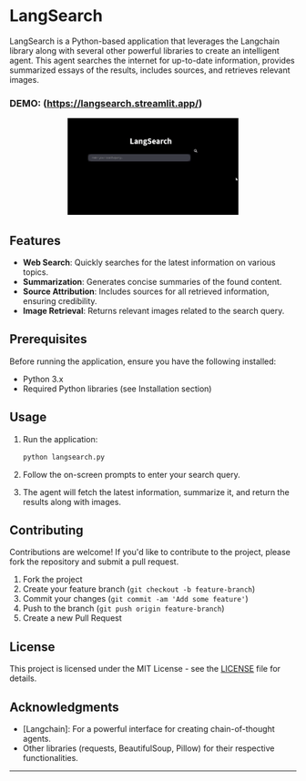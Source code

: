 # LangSearch

LangSearch is a Python-based application that leverages the Langchain library along with several other powerful libraries to create an intelligent agent. This agent searches the internet for up-to-date information, provides summarized essays of the results, includes sources, and retrieves relevant images.
### DEMO: (https://langsearch.streamlit.app/)

<div align="center">
  <img src="GIF.gif" width="300" height="170">
</div>


## Features

- **Web Search**: Quickly searches for the latest information on various topics.
- **Summarization**: Generates concise summaries of the found content.
- **Source Attribution**: Includes sources for all retrieved information, ensuring credibility.
- **Image Retrieval**: Returns relevant images related to the search query.
  
## Prerequisites

Before running the application, ensure you have the following installed:

- Python 3.x
- Required Python libraries (see Installation section)

## Usage

1. Run the application:

   ```bash
   python langsearch.py
   ```

2. Follow the on-screen prompts to enter your search query.

3. The agent will fetch the latest information, summarize it, and return the results along with images.

## Contributing

Contributions are welcome! If you'd like to contribute to the project, please fork the repository and submit a pull request. 

1. Fork the project
2. Create your feature branch (`git checkout -b feature-branch`)
3. Commit your changes (`git commit -am 'Add some feature'`)
4. Push to the branch (`git push origin feature-branch`)
5. Create a new Pull Request

## License

This project is licensed under the MIT License - see the [LICENSE](LICENSE) file for details.

## Acknowledgments

- [Langchain]: For a powerful interface for creating chain-of-thought agents.
- Other libraries (requests, BeautifulSoup, Pillow) for their respective functionalities.

---
